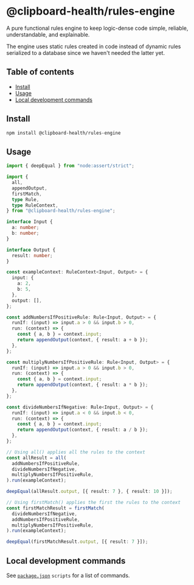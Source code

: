 # @clipboard-health/rules-engine <!-- omit from toc -->

A pure functional rules engine to keep logic-dense code simple, reliable, understandable, and explainable.

The engine uses static rules created in code instead of dynamic rules serialized to a database since we haven't needed the latter yet.

## Table of contents <!-- omit from toc -->

- [Install](#install)
- [Usage](#usage)
- [Local development commands](#local-development-commands)

## Install

```bash
npm install @clipboard-health/rules-engine
```

## Usage

<embedex source="packages/rules-engine/examples/rules.ts">

```ts
import { deepEqual } from "node:assert/strict";

import {
  all,
  appendOutput,
  firstMatch,
  type Rule,
  type RuleContext,
} from "@clipboard-health/rules-engine";

interface Input {
  a: number;
  b: number;
}

interface Output {
  result: number;
}

const exampleContext: RuleContext<Input, Output> = {
  input: {
    a: 2,
    b: 5,
  },
  output: [],
};

const addNumbersIfPositiveRule: Rule<Input, Output> = {
  runIf: (input) => input.a > 0 && input.b > 0,
  run: (context) => {
    const { a, b } = context.input;
    return appendOutput(context, { result: a + b });
  },
};

const multiplyNumbersIfPositiveRule: Rule<Input, Output> = {
  runIf: (input) => input.a > 0 && input.b > 0,
  run: (context) => {
    const { a, b } = context.input;
    return appendOutput(context, { result: a * b });
  },
};

const divideNumbersIfNegative: Rule<Input, Output> = {
  runIf: (input) => input.a < 0 && input.b < 0,
  run: (context) => {
    const { a, b } = context.input;
    return appendOutput(context, { result: a / b });
  },
};

// Using all() applies all the rules to the context
const allResult = all(
  addNumbersIfPositiveRule,
  divideNumbersIfNegative,
  multiplyNumbersIfPositiveRule,
).run(exampleContext);

deepEqual(allResult.output, [{ result: 7 }, { result: 10 }]);

// Using firstMatch() applies the first the rules to the context
const firstMatchResult = firstMatch(
  divideNumbersIfNegative,
  addNumbersIfPositiveRule,
  multiplyNumbersIfPositiveRule,
).run(exampleContext);

deepEqual(firstMatchResult.output, [{ result: 7 }]);
```

</embedex>

## Local development commands

See [`package.json`](./package.json) `scripts` for a list of commands.
